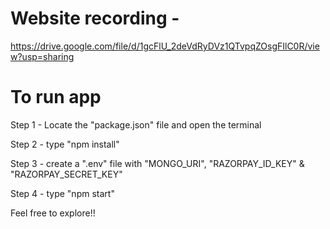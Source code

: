 # Website recording -
https://drive.google.com/file/d/1gcFlU_2deVdRyDVz1QTvpqZOsgFIlC0R/view?usp=sharing

# To run app
Step 1 - Locate the "package.json" file and open the terminal

Step 2 - type "npm install"

Step 3 - create a ".env" file with "MONGO_URI", "RAZORPAY_ID_KEY" & "RAZORPAY_SECRET_KEY"

Step 4 - type "npm start"

Feel free to explore!!
